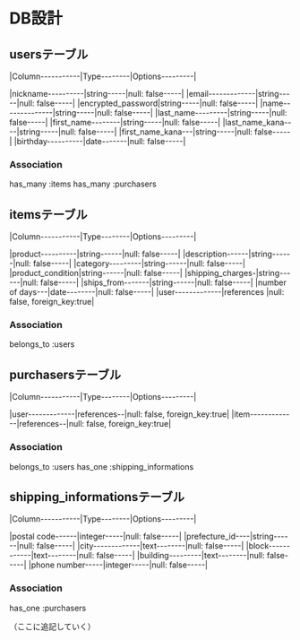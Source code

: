 # DB設計


## usersテーブル

|Column-----------|Type--------|Options---------|

|nickname----------|string-----|null: false-----|
|email-------------|string-----|null: false-----|
|encrypted_password|string-----|null: false-----|
|name--------------|string-----|null: false-----|
|last_name---------|string-----|null: false-----|
|first_name--------|string-----|null: false-----|
|last_name_kana----|string-----|null: false-----|
|first_name_kana---|string-----|null: false-----|
|birthday----------|date-------|null: false-----|


### Association

has_many :items
has_many :purchasers



## itemsテーブル

|Column-----------|Type--------|Options---------|

|product----------|string------|null: false-----|
|description------|string------|null: false-----|
|category---------|string------|null: false-----|
|product_condition|string------|null: false-----|
|shipping_charges-|string------|null: false-----|
|ships_from-------|string------|null: false-----|
|number of days---|date--------|null: false-----|
|user-------------|references  |null: false, foreign_key:true|

### Association
belongs_to :users

## purchasersテーブル

|Column-----------|Type--------|Options---------|

|user-------------|references--|null: false, foreign_key:true|
|item-------------|references--|null: false, foreign_key:true|

### Association
belongs_to :users
has_one :shipping_informations


## shipping_informationsテーブル

|Column-----------|Type--------|Options---------|

|postal code------|integer-----|null: false-----|
|prefecture_id----|string------|null: false-----|
|city-------------|text--------|null: false-----|
|block------------|text--------|null: false-----|
|building---------|text--------|null: false-----|
|phone number-----|integer-----|null: false-----|


### Association
has_one :purchasers

（ここに追記していく）
